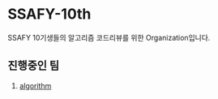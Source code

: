 SSAFY-10th
===================
SSAFY 10기생들의 알고리즘 코드리뷰를 위한 Organization입니다.

진행중인 팀
-------------------
1. [algorithm](https://github.com/SSAFY-10th/algorithm)
